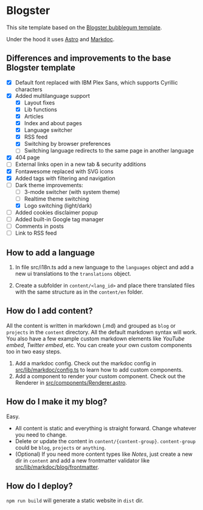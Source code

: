 # Blogster

This site template based on the [Blogster bubblegum template](https://blogster-bubblegum.netlify.app).

Under the hood it uses [Astro](https://astro.build) and [Markdoc](https://markdoc.dev).

## Differences and improvements to the base Blogster template

- [x] Default font replaced with IBM Plex Sans, which supports Cyrillic characters
- [x] Added multilanguage support
  - [x] Layout fixes
  - [x] Lib functions
  - [x] Articles
  - [x] Index and about pages
  - [x] Language switcher
  - [x] RSS feed
  - [x] Switching by browser preferences
  - [ ] Switching language redirects to the same page in another language
- [x] 404 page
- [ ] External links open in a new tab & security additions
- [x] Fontawesome replaced with SVG icons
- [x] Added tags with filtering and navigation
- [ ] Dark theme improvements:
  - [ ] 3-mode switcher (with system theme)
  - [ ] Realtime theme switching
  - [x] Logo switching (light/dark)
- [ ] Added cookies disclaimer popup
- [ ] Added built-in Google tag manager
- [ ] Comments in posts
- [ ] Link to RSS feed

## How to add a language

1. In file src/i18n.ts add a new language to the `languages` object and add a new ui translations to the `translations` object.

2. Create a subfolder in `content/<lang_id>` and place there translated files with the same structure as in the `content/en` folder.

## How do I add content?

All the content is written in markdown (.md) and grouped as `blog` or `projects` in the `content` directory. All the default markdown syntax will work. You also have a few example custom markdown elements like _YouTube embed_, _Twitter embed_, etc. You can create your own custom components too in two easy steps.

1. Add a markdoc config. Check out the markdoc config in [src/lib/markdoc/config.ts](src/lib/markdoc/config.ts) to learn how to add custom components.
2. Add a component to render your custom component. Check out the Renderer in [src/components/Renderer.astro](src/components/Renderer.astro).

## How do I make it my blog?

Easy.

- All content is static and everything is straight forward. Change whatever you need to change.
- Delete or update the content in `content/{content-group}`. `content-group` could be `blog`, `projects` or `anything`.
- (Optional) If you need more content types like _Notes_, just create a new dir in `content` and add a new frontmatter validator like [src/lib/markdoc/blog/frontmatter](src/lib/markdoc/blog/frontmatter).

## How do I deploy?

`npm run build` will generate a static website in `dist` dir.
